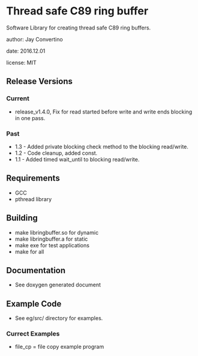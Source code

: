 # Thread safe C89 ring buffer

Software Library for creating thread safe C89 ring buffers.

author: Jay Convertino

date: 2016.12.01

license: MIT

## Release Versions
### Current
  - release_v1.4.0, Fix for read started before write and write ends blocking in one pass.

### Past
  - 1.3 - Added private blocking check method to the blocking read/write.
  - 1.2 - Code cleanup, added const.
  - 1.1 - Added timed wait_until to blocking read/write.

## Requirements
  - GCC
  - pthread library

## Building
  - make libringbuffer.so for dynamic
  - make libringbuffer.a  for static
  - make exe for test applications
  - make for all

## Documentation
  - See doxygen generated document

## Example Code
  - See eg/src/ directory for examples.

### Currect Examples
  - file_cp = file copy example program
